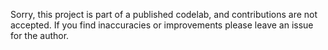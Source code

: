 Sorry, this project is part of a published codelab, and contributions are not
accepted.  If you find inaccuracies or improvements please leave an issue for
the author.
